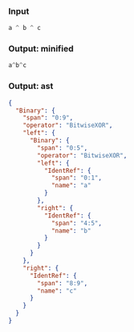 ### Input
```js parse:expr
a ^ b ^ c
```

### Output: minified
```js
a^b^c
```

### Output: ast
```json
{
  "Binary": {
    "span": "0:9",
    "operator": "BitwiseXOR",
    "left": {
      "Binary": {
        "span": "0:5",
        "operator": "BitwiseXOR",
        "left": {
          "IdentRef": {
            "span": "0:1",
            "name": "a"
          }
        },
        "right": {
          "IdentRef": {
            "span": "4:5",
            "name": "b"
          }
        }
      }
    },
    "right": {
      "IdentRef": {
        "span": "8:9",
        "name": "c"
      }
    }
  }
}
```
